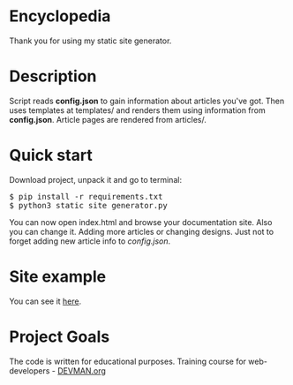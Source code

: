 # Encyclopedia

Thank you for using my static site generator.

# Description

Script reads __config.json__ to gain information about articles you've got.
Then uses templates at templates/ and renders them using information from
__config.json__. Article pages are rendered from articles/.  

# Quick start

Download project, unpack it and go to terminal:
<pre>
$ pip install -r requirements.txt
$ python3 static_site_generator.py
</pre>
You can now open index.html and browse your documentation site. Also you can 
change it. Adding more articles or changing designs. Just not to forget 
adding new article info to _config.json_.

# Site example

You can see it [here](https://eremeevfd.github.io/19_site_generator/index.html).

# Project Goals

The code is written for educational purposes. Training course for web-developers - [DEVMAN.org](https://devman.org)
